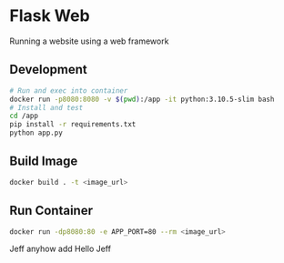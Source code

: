 # Flask Web
Running a website using a web framework

## Development
```bash
# Run and exec into container
docker run -p8080:8080 -v $(pwd):/app -it python:3.10.5-slim bash
# Install and test
cd /app
pip install -r requirements.txt
python app.py
```

## Build Image
```bash
docker build . -t <image_url>
```

## Run Container
```bash
docker run -dp8080:80 -e APP_PORT=80 --rm <image_url>
```

Jeff anyhow add
Hello Jeff